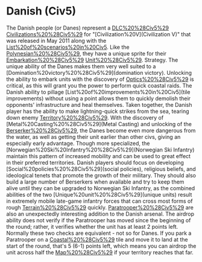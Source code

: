 # Danish (Civ5)

The Danish people (or Danes) represent a [DLC%20%28Civ5%29](DLC) [Civilizations%20%28Civ5%29](civilization) for "[Civilization%20V](Civilization V)" that was released in May 2011 along with the [List%20of%20scenarios%20in%20Civ5](scenario). Like the [Polynesian%20%28Civ5%29](Polynesians), they have a unique sprite for their [Embarkation%20%28Civ5%29](embarked) [Unit%20%28Civ5%29](units).
Strategy.
The unique ability of the Danes makes them very well suited to a [Domination%20victory%20%28Civ5%29](domination victory). Unlocking the ability to embark units with the discovery of [Optics%20%28Civ5%29](Optics) is critical, as this will grant you the power to perform quick coastal raids. The Danish ability to pillage [List%20of%20improvements%20in%20Civ5](tile improvements) without using a point allows them to quickly demolish their opponents' infrastructure and heal themselves. Taken together, the Danish player has the ability to make lightning-quick strikes from the sea, tearing down enemy [Territory%20%28Civ5%29](territory). With the discovery of [Metal%20Casting%20%28Civ5%29](Metal Casting) and unlocking of the [Berserker%20%28Civ5%29](Berserker), the Danes become even more dangerous from the water, as well as getting their unit earlier than other civs, giving an especially early advantage. Though more specialized, the [Norwegian%20Ski%20Infantry%20%28Civ5%29](Norwegian Ski Infantry) maintain this pattern of increased mobility and can be used to great effect in their preferred territories.
Danish players should focus on developing [Social%20policies%20%28Civ5%29](social policies), religious beliefs, and ideological tenets that promote the growth of their military. They should also build a large number of Berserkers when available and try to keep them alive until they can be upgraded to Norwegian Ski Infantry, as the combined abilities of the two [Unique%20unit%20%28Civ5%29](unique units) result in extremely mobile late-game infantry forces that can cross most forms of rough [Terrain%20%28Civ5%29](terrain) quickly.
[Paratrooper%20%28Civ5%29](Paratroopers) are also an unexpectedly interesting addition to the Danish arsenal. The airdrop ability does not verify if the Paratrooper has moved since the beginning of the round; rather, it verifies whether the unit has at least 2 points left. Normally these two checks are equivalent - not so for Danes. If you park a Paratrooper on a [Coastal%20%28Civ5%29](coastal) tile and move it to land at the start of the round, that's 5 (6-1) points left, which means you can airdrop the unit across half the [Map%20%28Civ5%29](map) if your territory reaches that far.